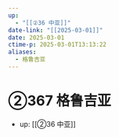 ```yaml
---
up:
  - "[[②36 中亚]]"
date-link: "[[2025-03-01]]"
date: 2025-03-01
ctime-p: 2025-03-01T13:13:22
aliases:
  - 格鲁吉亚
---
```


# ②367 格鲁吉亚

- up: [[②36 中亚]]
